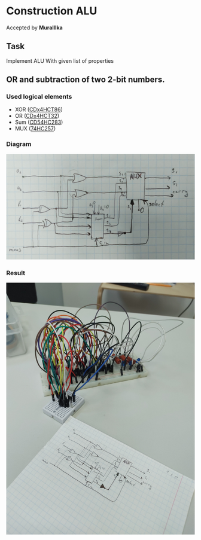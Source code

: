 # Construction ALU
Accepted by **Muralllka**

## Task
Implement ALU With given list of properties

## OR and subtraction of two 2-bit numbers.

### Used logical elements
- XOR ([CDx4HCT86](https://www.tij.co.jp/jp/lit/ds/symlink/cd54hct86.pdf))
- OR ([CDx4HCT32](https://www.tij.co.jp/jp/lit/ds/symlink/cd54hct32.pdf))
- Sum ([CD54HC283](https://www.tij.co.jp/jp/lit/ds/symlink/cd74hct283.pdf))
- MUX ([74HC257](https://assets.nexperia.com/documents/data-sheet/74HC_HCT257.pdf))
### Diagram
![](./img/diagram.jpg)
### Result
![](./img/submit.jpg)

